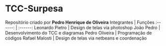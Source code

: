 # TCC-Surpesa
Repositório criado por **Pedro Henrique de Oliveira**
Integrantes | Funções
:------:  | :------: 
Leonardo Pietro | Design de telas via photoshop
João Pedro | Desenvolvimento do TCC e diagramas
Pedro Oliveira | Programação de códigos
Rafael Malosti | Design de telas via netbeans e coordenação
